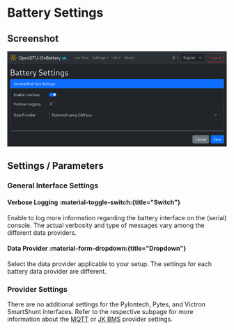 # Battery Settings

## Screenshot

![Battery Settings](../../assets/images/screenshots/battery_settings.png)

## Settings / Parameters

### General Interface Settings

#### Verbose Logging :material-toggle-switch:{title="Switch"}

Enable to log more information regarding the battery interface on the (serial)
console. The actual verbosity and type of messages vary among the different
data providers.

#### Data Provider :material-form-dropdown:{title="Dropdown"}

Select the data provider applicable to your setup. The settings for each
battery data provider are different.

### Provider Settings

There are no additional settings for the Pylontech, Pytes, and Victron
SmartShunt interfaces. Refer to the respective subpage for more information
about the [MQTT](battery_settings_mqtt.md) or [JK
BMS](battery_settings_jkbms.md) provider settings.
